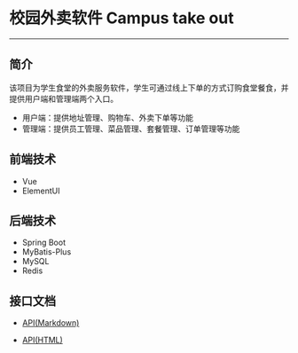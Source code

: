 # 校园外卖软件 Campus take out

----

## 简介

该项目为学生食堂的外卖服务软件，学生可通过线上下单的方式订购食堂餐食，并提供用户端和管理端两个入口。

- 用户端：提供地址管理、购物车、外卖下单等功能
- 管理端：提供员工管理、菜品管理、套餐管理、订单管理等功能

## 前端技术

- Vue
- ElementUI

## 后端技术

- Spring Boot
- MyBatis-Plus
- MySQL
- Redis

## 接口文档

- [API(Markdown)](./api_doc.md)

- [API(HTML)](./api_doc.html)
